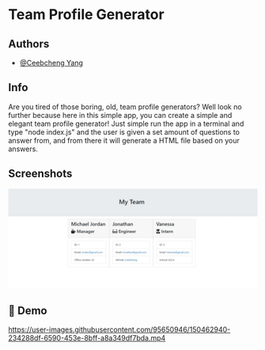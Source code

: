 
# Team Profile Generator


## Authors

- [@Ceebcheng Yang](https://github.com/Ceebcheng)


## Info

Are you tired of those boring, old, team profile generators? Well look no further because here in this simple app, you can create
a simple and elegant team profile generator! Just simple run the app in a terminal and type "node index.js" and the user is given
a set amount of questions to answer from, and from there it will generate a HTML file based on your answers.

## Screenshots

![App Screenshot](https://github.com/Ceebcheng/Team_Builder/blob/main/Assets/Capture.JPG)

## 🔗 Demo

https://user-images.githubusercontent.com/95650946/150462940-234288df-6590-453e-8bff-a8a349df7bda.mp4